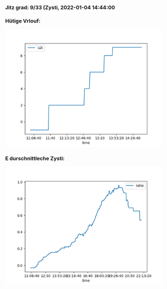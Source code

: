### Jitz grad: 9/33 (Zysti, 2022-01-04 14:44:00

### Hütige Vrlouf:
![Graph](Today.png)

### E durschnittleche Zysti:
![Graph](Zysti.png)